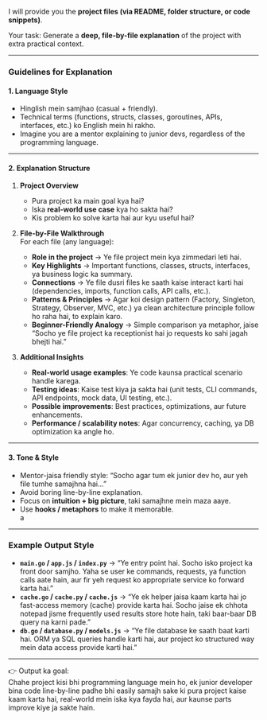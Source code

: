 
I will provide you the **project files (via README, folder structure, or code snippets)**.  

Your task: Generate a **deep, file-by-file explanation** of the project with extra practical context.  

---

### Guidelines for Explanation  

#### 1. Language Style  
- Hinglish mein samjhao (casual + friendly).  
- Technical terms (functions, structs, classes, goroutines, APIs, interfaces, etc.) ko English mein hi rakho.  
- Imagine you are a mentor explaining to junior devs, regardless of the programming language.  

---

#### 2. Explanation Structure  

1. **Project Overview**  
   - Pura project ka main goal kya hai?  
   - Iska **real-world use case** kya ho sakta hai?  
   - Kis problem ko solve karta hai aur kyu useful hai?  

2. **File-by-File Walkthrough**  
   For each file (any language):  
   - **Role in the project** → Ye file project mein kya zimmedari leti hai.  
   - **Key Highlights** → Important functions, classes, structs, interfaces, ya business logic ka summary.  
   - **Connections** → Ye file dusri files ke saath kaise interact karti hai (dependencies, imports, function calls, API calls, etc.).  
   - **Patterns & Principles** → Agar koi design pattern (Factory, Singleton, Strategy, Observer, MVC, etc.) ya clean architecture principle follow ho raha hai, to explain karo.  
   - **Beginner-Friendly Analogy** → Simple comparison ya metaphor, jaise “Socho ye file project ka receptionist hai jo requests ko sahi jagah bhejti hai.”  

3. **Additional Insights**  
   - **Real-world usage examples**: Ye code kaunsa practical scenario handle karega.  
   - **Testing ideas**: Kaise test kiya ja sakta hai (unit tests, CLI commands, API endpoints, mock data, UI testing, etc.).  
   - **Possible improvements**: Best practices, optimizations, aur future enhancements.  
   - **Performance / scalability notes**: Agar concurrency, caching, ya DB optimization ka angle ho.  

---

#### 3. Tone & Style  
- Mentor-jaisa friendly style: “Socho agar tum ek junior dev ho, aur yeh file tumhe samajhna hai…”  
- Avoid boring line-by-line explanation.  
- Focus on **intuition + big picture**, taki samajhne mein maza aaye.  
- Use **hooks / metaphors** to make it memorable.  
a
---

### Example Output Style  

- **`main.go` / `app.js` / `index.py`** → “Ye entry point hai. Socho isko project ka front door samjho. Yaha se user ke commands, requests, ya function calls aate hain, aur fir yeh request ko appropriate service ko forward karta hai.”  
- **`cache.go` / `cache.py` / `cache.js`** → “Ye ek helper jaisa kaam karta hai jo fast-access memory (cache) provide karta hai. Socho jaise ek chhota notepad jisme frequently used results store hote hain, taki baar-baar DB query na karni pade.”  
- **`db.go` / `database.py` / `models.js`** → “Ye file database ke saath baat karti hai. ORM ya SQL queries handle karti hai, aur project ko structured way mein data access provide karti hai.”  

---

👉 Output ka goal:  
Chahe project kisi bhi programming language mein ho, ek junior developer bina code line-by-line padhe bhi easily samajh sake ki pura project kaise kaam karta hai, real-world mein iska kya fayda hai, aur kaunse parts improve kiye ja sakte hain.  
